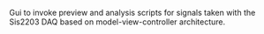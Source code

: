 
Gui to invoke preview and analysis scripts for signals taken with the Sis2203 DAQ based on model-view-controller architecture.
